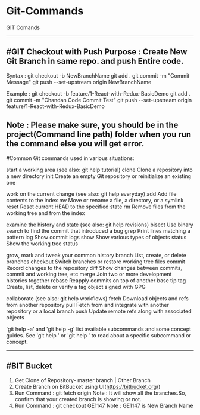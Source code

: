 # Git-Commands
GIT Comands


-------------------------------------------------------------------------------------------------------------------
#GIT Checkout with Push
Purpose : Create New Git Branch in same repo. and push Entire code.
-------------------------
Syntax :
git checkout -b NewBranchName
git add .
git commit -m "Commit Message"
git push --set-upstream origin NewBranchName

Example :
git checkout -b feature/1-React-with-Redux-BasicDemo
git add .
git commit -m "Chandan Code Commit Test"
git push --set-upstream origin feature/1-React-with-Redux-BasicDemo

Note : Please make sure, you should be in the project(Command line path) folder when you run the command else you will get error.
-------------------------------------------------------------------------------------------------------------------

#Common Git commands used in various situations:

start a working area (see also: git help tutorial)
   clone      Clone a repository into a new directory
   init       Create an empty Git repository or reinitialize an existing one

work on the current change (see also: git help everyday)
   add        Add file contents to the index
   mv         Move or rename a file, a directory, or a symlink
   reset      Reset current HEAD to the specified state
   rm         Remove files from the working tree and from the index

examine the history and state (see also: git help revisions)
   bisect     Use binary search to find the commit that introduced a bug
   grep       Print lines matching a pattern
   log        Show commit logs
   show       Show various types of objects
   status     Show the working tree status

grow, mark and tweak your common history
   branch     List, create, or delete branches
   checkout   Switch branches or restore working tree files
   commit     Record changes to the repository
   diff       Show changes between commits, commit and working tree, etc
   merge      Join two or more development histories together
   rebase     Reapply commits on top of another base tip
   tag        Create, list, delete or verify a tag object signed with GPG

collaborate (see also: git help workflows)
   fetch      Download objects and refs from another repository
   pull       Fetch from and integrate with another repository or a local branch
   push       Update remote refs along with associated objects

'git help -a' and 'git help -g' list available subcommands and some
concept guides. See 'git help <command>' or 'git help <concept>'
to read about a specific subcommand or concept.
  
  --------------------------------------------------------------------------------------------
  #BIT Bucket
  --------------------------------------------------------------------------------------------
  1. Get Clone of Repository- master branch | Other Branch
2. Create Branch on BitBucket using UI(https://bitbucket.org/)
3. Run Command : git fetch origin 
Note : It will show all the branches.So, confirm that your created branch is showing or not.
4. Run Command : git checkout GE1147
Note : GE1147 is New Branch Name






  
